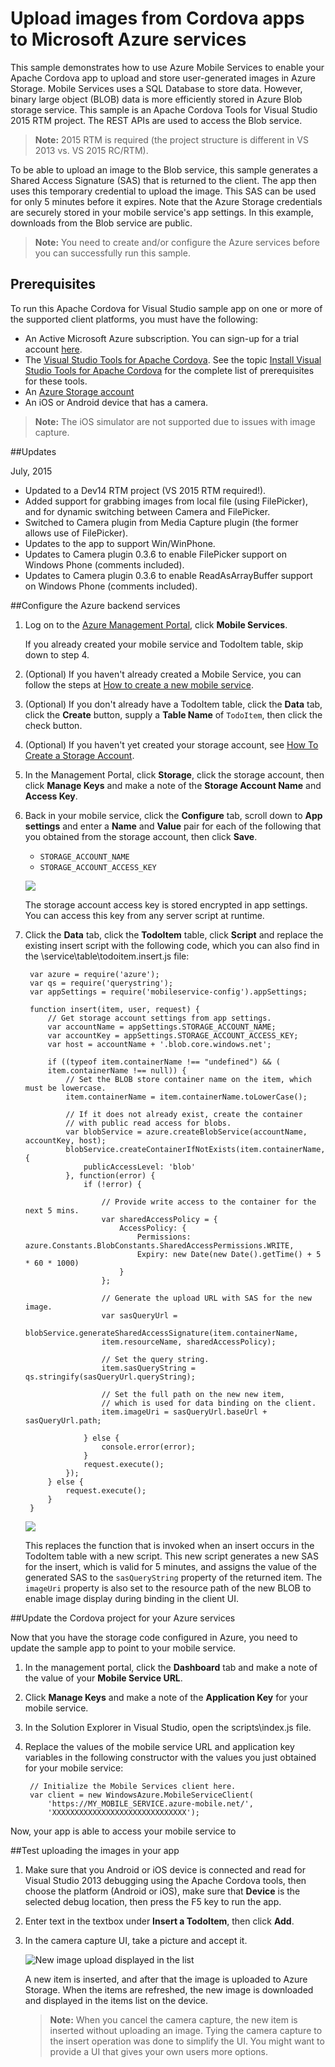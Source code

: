 # Upload images from Cordova apps to Microsoft Azure services

This sample demonstrates how to use Azure Mobile Services to enable your Apache Cordova app to upload and store user-generated images in Azure Storage. Mobile Services uses a SQL Database to store data. However, binary large object (BLOB) data is more efficiently stored in Azure Blob storage service. This sample is an Apache Cordova Tools for Visual Studio 2015 RTM project. The REST APIs are used to access the Blob service.

>**Note:** 2015 RTM is required (the project structure is different in VS 2013 vs. VS 2015 RC/RTM).

To be able to upload an image to the Blob service, this sample generates a Shared Access Signature (SAS) that is returned to the client. The app then uses this temporary credential to upload the image. This SAS can be used for only 5 minutes before it expires. Note that the Azure Storage credentials are securely stored in your mobile service's app settings.  In this example, downloads from the Blob service are public.

>**Note:** You need to create and/or configure the Azure services before you can successfully run this sample.

## Prerequisites 
To run this Apache Cordova for Visual Studio sample app on one or more of the supported client platforms, you must have the following:

+ An Active Microsoft Azure subscription. You can sign-up for a trial account [here](http://www.windowsazure.com/en-us/pricing/free-trial/).
+ The [Visual Studio Tools for Apache Cordova](http://go.microsoft.com/fwlink/p/?LinkId=397606). See the topic  [Install Visual Studio Tools for Apache Cordova](http://msdn.microsoft.com/en-us/library/dn757054.aspx) for the complete list of prerequisites for these tools. 
+ An [Azure Storage account](http://azure.microsoft.com/en-us/documentation/articles/storage-create-storage-account/)
+ An iOS or Android device that has a camera.

>**Note:** The iOS simulator are not supported due to issues with image capture.

##Updates

July, 2015

+ Updated to a Dev14 RTM project (VS 2015 RTM required!).
+ Added support for grabbing images from local file (using FilePicker), and for dynamic switching between Camera and FilePicker.
+ Switched to Camera plugin from Media Capture plugin (the former allows use of FilePicker).
+ Updates to the app to support Win/WinPhone.
+ Updates to Camera plugin 0.3.6 to enable FilePicker support on Windows Phone (comments included).
+ Updates to Camera plugin 0.3.6 to enable ReadAsArrayBuffer support on Windows Phone (comments included).


##Configure the Azure backend services 
		
1. Log on to the [Azure Management Portal](https://manage.windowsazure.com/), click **Mobile Services**. 

	If you already created your mobile service and TodoItem table, skip down to step 4.

2. (Optional) If you haven't already created a Mobile Service, you can follow the steps at [How to create a new mobile service](http://azure.microsoft.com/en-us/documentation/articles/mobile-services-how-to-create-new-service/). 

3. (Optional) If you don't already have a TodoItem table, click the **Data** tab, click the **Create** button, supply a **Table Name** of `TodoItem`, then click the check button.
 
4. (Optional) If you haven't yet created your storage account, see [How To Create a Storage Account](http://azure.microsoft.com/en-us/documentation/articles/storage-create-storage-account/).

5. In the Management Portal, click **Storage**, click the storage account, then click **Manage Keys** and make a note of the **Storage Account Name** and **Access Key**.

7. Back in your mobile service, click the **Configure** tab, scroll down to **App settings** and enter a **Name** and **Value** pair for each of the following that you obtained from the storage account, then click **Save**.

	+ `STORAGE_ACCOUNT_NAME`
	+ `STORAGE_ACCOUNT_ACCESS_KEY`

	![](./readme/mobile-blob-storage-app-settings.png)

	The storage account access key is stored encrypted in app settings. You can access this key from any server script at runtime. 

9. Click the **Data** tab, click the **TodoItem** table, click **Script** and replace the existing insert script with the following code, which you can also find in the \service\table\todoitem.insert.js file:

		var azure = require('azure');
		var qs = require('querystring');
		var appSettings = require('mobileservice-config').appSettings;
		
		function insert(item, user, request) {
		    // Get storage account settings from app settings. 
		    var accountName = appSettings.STORAGE_ACCOUNT_NAME;
		    var accountKey = appSettings.STORAGE_ACCOUNT_ACCESS_KEY;
		    var host = accountName + '.blob.core.windows.net';
		
		    if ((typeof item.containerName !== "undefined") && (
		    item.containerName !== null)) {
		        // Set the BLOB store container name on the item, which must be lowercase.
		        item.containerName = item.containerName.toLowerCase();
		
		        // If it does not already exist, create the container 
		        // with public read access for blobs.        
		        var blobService = azure.createBlobService(accountName, accountKey, host);
		        blobService.createContainerIfNotExists(item.containerName, {
		            publicAccessLevel: 'blob'
		        }, function(error) {
		            if (!error) {
		
		                // Provide write access to the container for the next 5 mins.        
		                var sharedAccessPolicy = {
		                    AccessPolicy: {
		                        Permissions: azure.Constants.BlobConstants.SharedAccessPermissions.WRITE,
		                        Expiry: new Date(new Date().getTime() + 5 * 60 * 1000)
		                    }
		                };
		
		                // Generate the upload URL with SAS for the new image.
		                var sasQueryUrl = 
		                blobService.generateSharedAccessSignature(item.containerName, 
		                item.resourceName, sharedAccessPolicy);
		
		                // Set the query string.
		                item.sasQueryString = qs.stringify(sasQueryUrl.queryString);
		
		                // Set the full path on the new new item, 
		                // which is used for data binding on the client. 
		                item.imageUri = sasQueryUrl.baseUrl + sasQueryUrl.path;
		
		            } else {
		                console.error(error);
		            }
		            request.execute();
		        });
		    } else {
		        request.execute();
		    }
		}

 	![](./media/mobile-services-configure-blob-storage/mobile-insert-script-blob.png)

   	This replaces the function that is invoked when an insert occurs in the TodoItem table with a new script. This new script generates a new SAS for the insert, which is valid for 5 minutes, and assigns the value of the generated SAS to the `sasQueryString` property of the returned item. The `imageUri` property is also set to the resource path of the new BLOB to enable image display during binding in the client UI.
 
##Update the Cordova project for your Azure services

Now that you have the storage code configured in Azure, you need to update the sample app to point to your mobile service.

1. In the management portal, click the **Dashboard** tab and make a note of the value of your **Mobile Service URL**.

2. Click **Manage Keys** and make a note of the **Application Key** for your mobile service. 

3. In the Solution Explorer in Visual Studio, open the scripts\index.js file.

5. Replace the values of the mobile service URL and application key variables in the following constructor with the values you just obtained for your mobile service:

		// Initialize the Mobile Services client here.
        var client = new WindowsAzure.MobileServiceClient(
            'https://MY_MOBILE_SERVICE.azure-mobile.net/',
            'XXXXXXXXXXXXXXXXXXXXXXXXXXXXXX');

Now, your app is able to access your mobile service to 

##<a name="test"></a>Test uploading the images in your app

1. Make sure that you Android or iOS device is connected and read for Visual Studio 2013 debugging using the Apache Cordova tools, then choose the platform (Android or iOS), make sure that **Device** is the selected debug location, then press the F5 key to run the app.

2. Enter text in the textbox under **Insert a TodoItem**, then click **Add**.

3. In the camera capture UI, take a picture and accept it. 

	![New image upload displayed in the list](./readme/device1.png)
 
	A new item is inserted, and after that the image is uploaded to Azure Storage. When the items are refreshed, the new image is downloaded and displayed in the items list on the device.

	>**Note:** When you cancel the camera capture, the new item is inserted without uploading an image. Tying the camera capture to the insert operation was done to simplify the UI. You might want to provide a UI that gives your own users more options.
